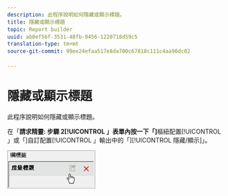 ```yaml
---
description: 此程序說明如何隱藏或顯示標題。
title: 隱藏或顯示標題
topic: Report builder
uuid: ab0ef56f-3531-48fb-9456-1220718d59c5
translation-type: tm+mt
source-git-commit: 99ee24efaa517e8da700c67818c111c4aa90dc02

---
```



# 隱藏或顯示標題

此程序說明如何隱藏或顯示標題。

在「**請求精靈: 步驟 2[!UICONTROL 」表單內按一下「]**&#x200B;樞紐配置[!UICONTROL 」或「]自訂配置[!UICONTROL 」輸出中的「][!UICONTROL 隱藏/顯示]」。

![](assets/hide_show_header.png)

